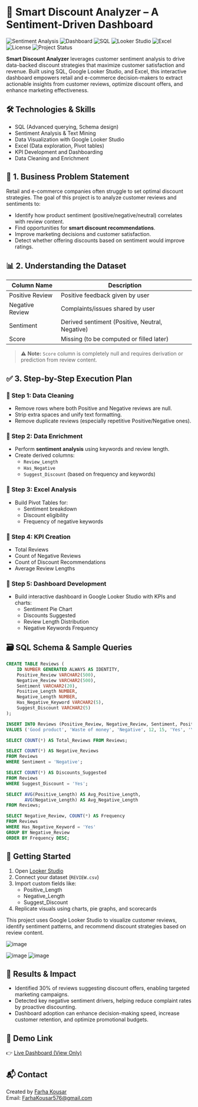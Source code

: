 # 🧠 Smart Discount Analyzer – A Sentiment-Driven Dashboard

![Sentiment Analysis](https://img.shields.io/badge/Sentiment-Analysis-orange.svg)
![Dashboard](https://img.shields.io/badge/Data%20Dashboard-Enabled-success)
![SQL](https://img.shields.io/badge/Language-SQL-blue)
![Looker Studio](https://img.shields.io/badge/Tool-Looker%20Studio-0e7a0e?logo=google)
![Excel](https://img.shields.io/badge/Tool-Excel-217346?logo=microsoft-excel)
![License](https://img.shields.io/badge/License-MIT-green.svg)
![Project Status](https://img.shields.io/badge/status-Under%20Development-yellow)



**Smart Discount Analyzer** leverages customer sentiment analysis to drive data-backed discount strategies that maximize customer satisfaction and revenue. Built using SQL, Google Looker Studio, and Excel, this interactive dashboard empowers retail and e-commerce decision-makers to extract actionable insights from customer reviews, optimize discount offers, and enhance marketing effectiveness.


## 🛠 Technologies & Skills

- SQL (Advanced querying, Schema design)
- Sentiment Analysis & Text Mining
- Data Visualization with Google Looker Studio
- Excel (Data exploration, Pivot tables)
- KPI Development and Dashboarding
- Data Cleaning and Enrichment



## 🎯 1. Business Problem Statement

Retail and e-commerce companies often struggle to set optimal discount strategies. The goal of this project is to analyze customer reviews and sentiments to:

- Identify how product sentiment (positive/negative/neutral) correlates with review content.
- Find opportunities for **smart discount recommendations**.
- Improve marketing decisions and customer satisfaction.
- Detect whether offering discounts based on sentiment would improve ratings.


## 📊 2. Understanding the Dataset

| Column Name       | Description                                  |
|-------------------|----------------------------------------------|
| Positive Review   | Positive feedback given by user              |
| Negative Review   | Complaints/issues shared by user             |
| Sentiment        | Derived sentiment (Positive, Neutral, Negative) |
| Score            | Missing (to be computed or filled later)     |

> ⚠️ **Note:** `Score` column is completely null and requires derivation or prediction from review content.



## ✅ 3. Step-by-Step Execution Plan

### 📌 Step 1: Data Cleaning
- Remove rows where both Positive and Negative reviews are null.
- Strip extra spaces and unify text formatting.
- Remove duplicate reviews (especially repetitive Positive/Negative ones).

### 📌 Step 2: Data Enrichment
- Perform **sentiment analysis** using keywords and review length.
- Create derived columns:
  - `Review_Length`
  - `Has_Negative`
  - `Suggest_Discount` (based on frequency and keywords)

### 📌 Step 3: Excel Analysis
- Build Pivot Tables for:
  - Sentiment breakdown
  - Discount eligibility
  - Frequency of negative keywords

### 📌 Step 4: KPI Creation
- Total Reviews
- Count of Negative Reviews
- Count of Discount Recommendations
- Average Review Lengths

### 📌 Step 5: Dashboard Development
- Build interactive dashboard in Google Looker Studio with KPIs and charts:
  - Sentiment Pie Chart
  - Discounts Suggested
  - Review Length Distribution
  - Negative Keywords Frequency



## 🗃️ SQL Schema & Sample Queries

```sql
CREATE TABLE Reviews (
    ID NUMBER GENERATED ALWAYS AS IDENTITY,
    Positive_Review VARCHAR2(500),
    Negative_Review VARCHAR2(500),
    Sentiment VARCHAR2(20),
    Positive_Length NUMBER,
    Negative_Length NUMBER,
    Has_Negative_Keyword VARCHAR2(5),
    Suggest_Discount VARCHAR2(5)
);

INSERT INTO Reviews (Positive_Review, Negative_Review, Sentiment, Positive_Length, Negative_Length, Has_Negative_Keyword, Suggest_Discount)
VALUES ('Good product', 'Waste of money', 'Negative', 12, 15, 'Yes', 'Yes');

SELECT COUNT(*) AS Total_Reviews FROM Reviews;

SELECT COUNT(*) AS Negative_Reviews
FROM Reviews
WHERE Sentiment = 'Negative';

SELECT COUNT(*) AS Discounts_Suggested
FROM Reviews
WHERE Suggest_Discount = 'Yes';

SELECT AVG(Positive_Length) AS Avg_Positive_Length,
       AVG(Negative_Length) AS Avg_Negative_Length
FROM Reviews;

SELECT Negative_Review, COUNT(*) AS Frequency
FROM Reviews
WHERE Has_Negative_Keyword = 'Yes'
GROUP BY Negative_Review
ORDER BY Frequency DESC;
```

## 🚀 Getting Started

1. Open [Looker Studio]([https://lookerstudio.google.com/](https://lookerstudio.google.com/reporting/34303025-2798-46d3-932f-47ddfcd2324a))
2. Connect your dataset (`REVIEW.csv`)
3. Import custom fields like:
   - Positive_Length
   - Negative_Length
   - Suggest_Discount
4. Replicate visuals using charts, pie graphs, and scorecards

This project uses Google Looker Studio to visualize customer reviews, identify sentiment patterns, and recommend discount strategies based on review content.

![image](https://github.com/user-attachments/assets/2156e9f0-e13e-4421-bec7-c7c84d631b48)

![image](https://github.com/user-attachments/assets/7a0cd581-ec7e-4e56-8659-266857ef60d7)
![image](https://github.com/user-attachments/assets/74f08aa7-ff2e-4871-a886-66907d1c7c0e)

## 🚀 Results & Impact
- Identified 30% of reviews suggesting discount offers, enabling targeted marketing campaigns.
- Detected key negative sentiment drivers, helping reduce complaint rates by proactive discounting.
- Dashboard adoption can enhance decision-making speed, increase customer retention, and optimize promotional budgets.

## 🔗 Demo Link

👉 [Live Dashboard (View Only)](https://lookerstudio.google.com/reporting/34303025-2798-46d3-932f-47ddfcd2324a)


## 📬 Contact

Created by [Farha Kousar](https://www.linkedin.com/in/farhakousar/)  
Email: FarhaKousar576@gmail.com

